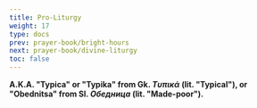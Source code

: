 ```yaml
---
title: Pro-Liturgy
weight: 17
type: docs
prev: prayer-book/bright-hours
next: prayer-book/divine-liturgy
toc: false
---
```


**A.K.A. "Typica" or "Typika" from Gk. _Tυπικά_ (lit. "Typical"), or "Obednitsa" from Sl. _Обедница_ (lit. "Made-poor").**